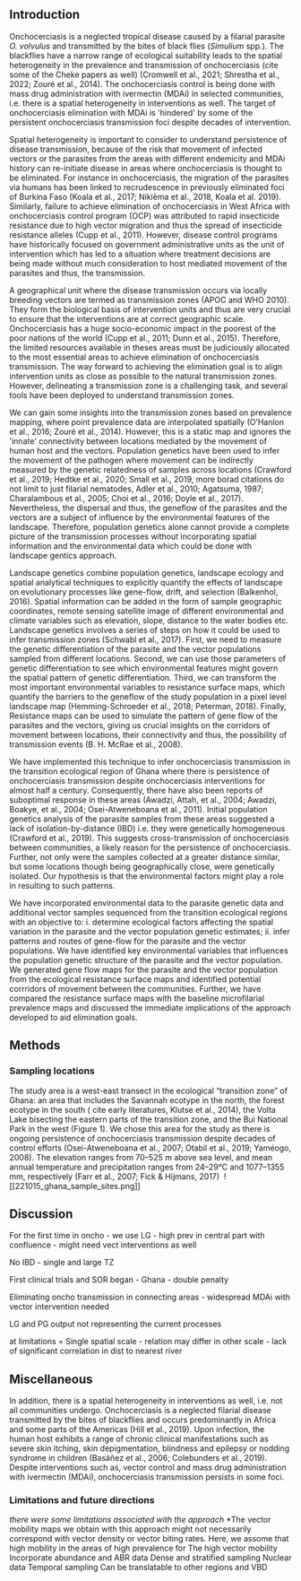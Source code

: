 ## Introduction
Onchocerciasis is a neglected tropical disease caused by a filarial parasite *O. volvulus* and transmitted by the bites of black flies (*Simulium* spp.). The blackflies have a narrow range of ecological suitability leads to the spatial heterogeneity in the prevalence and transmission of onchocerciasis (cite some of the Cheke papers as well) (Cromwell et al., 2021; Shrestha et al., 2022; Zouré et al., 2014). The onchocerciasis control is being done with mass drug administration with ivermectin (MDAi) in selected communities, i.e. there is a spatial heterogeneity in interventions as well. The target of onchocerciasis elimination with MDAi is 'hindered' by some of the persistent onchocerciasis transmission foci despite decades of intervention. 

Spatial heterogeneity is important to consider to understand persistence of disease transmission, because of the risk that movement of infected vectors or the parasites from the areas with different endemicity and MDAi history can re-initiate disease in areas where onchocerciasis is thought to be eliminated. For instance in onchocerciasis, the migration of the parasites via humans has been linked to recrudescence in previously eliminated foci of Burkina Faso (Koala et al., 2017; Nikièma et al., 2018, Koala et al. 2019). Similarly, failure to achieve elimination of onchocerciasis in West Africa with onchocerciasis control program (OCP) was attributed to rapid insecticide resistance due to high vector migration and thus the spread of insecticide resistance alleles (Cupp et al., 2011). However, disease control programs have historically focused on government administrative units as the unit of intervention which has led to a situation where treatment decisions are being made without much consideration to host mediated movement of the parasites and thus, the transmission.

A geographical unit where the disease transmission occurs via locally breeding vectors are termed as transmission zones (APOC and WHO 2010). They form the biological basis of intervention units and thus are very crucial to ensure that the interventions are at correct geographic scale. Onchocerciasis has a huge socio-economic impact in the poorest of the poor nations of the world (Cupp et al., 2011; Dunn et al., 2015). Therefore, the limited resources available in theses areas must be judiciously allocated to the most essential areas to achieve elimination of onchocerciasis transmission. The way forward to achieving the elimination goal is to align intervention units as close as possible to the natural transmission zones. However, delineating a transmission zone is a challenging task, and several tools have been deployed to understand transmission zones.

We can gain some insights into the transmission zones based on prevalence mapping, where point prevalence data are interpolated spatially (O’Hanlon et al., 2016; Zouré et al., 2014). However, this is a static map and ignores the 'innate' connectivity between locations mediated by the movement of human host and the vectors. Population genetics have been used to infer the movement of the pathogen where movement can be indirectly measured by the genetic relatedness of samples across locations (Crawford et al., 2019; Hedtke et al., 2020; Small et al., 2019, more borad citations do not limit to just filarial nematodes, Adler et al., 2010; Agatsuma, 1987; Charalambous et al., 2005; Choi et al., 2016; Doyle et al., 2017). Nevertheless, the dispersal and thus, the geneflow of the parasites and the vectors are a subject of influence by the environmental features of the landscape. Therefore, population genetics alone cannot provide a complete picture of the transmission processes without incorporating spatial information and the environmental data which could be done with landscape gentics approach.  

Landscape genetics combine population genetics, landscape ecology and spatial analytical techniques to explicitly quantify the effects of landscape on evolutionary processes like gene-flow, drift, and selection (Balkenhol, 2016). Spatial information can be added in the form of sample geographic coordinates, remote sensing satellite image of different environmental and climate variables such as elevation, slope, distance to the water bodies etc. Landscape genetics involves a series of steps on how it could be used to infer transmission zones (Schwabl et al., 2017). First, we need to measure the genetic differentiation of the parasite and the vector populations sampled from different locations. Second, we can use those parameters of genetic differentiation to see which environmental features might govern the spatial pattern of genetic differentiation. Third, we can transform the most important environmental variables to resistance surface maps, which quantify the barriers to the geneflow of the study population in a pixel level landscape map (Hemming-Schroeder et al., 2018; Peterman, 2018). Finally, Resistance maps can be used to simulate the pattern of gene flow of the parasites and the vectors, giving us crucial insights on the corridors of movement between locations, their connectivity and thus, the possibility of transmission events (B. H. McRae et al., 2008).

We have implemented this technique to infer onchocerciasis transmission in the transition ecological region of Ghana where there is persistence of onchocerciasis transmission despite onchocerciasis interventions for almost half a century. Consequently, there have also been reports of suboptimal response in these areas (Awadzi, Attah, et al., 2004; Awadzi, Boakye, et al., 2004; Osei-Atweneboana et al., 2011). Initial population genetics analysis of the parasite samples from these areas suggested a lack of isolation-by-distance (IBD) i.e. they were genetically homogeneous (Crawford et al., 2019). This suggests cross-transmission of onchocerciasis between communities, a likely reason for the persistence of onchocerciasis. Further, not only were the samples collected at a greater distance similar, but some locations though being geographically close, were genetically isolated. Our hypothesis is that the environmental factors might play a role in resulting to such patterns.

We have incorporated environmental data to the parasite genetic data and additional vector samples sequenced from the transition ecological regions with an objective to: i. determine ecological factors affecting the spatial variation in the parasite and the vector population genetic estimates; ii. infer patterns and routes of gene-flow for the parasite and the vector populations. We have identified key environmental variables that influences the population genetic structure of the parasite and the vector population. We generated gene flow maps for the parasite and the vector population from the ecological resistance surface maps and identified potential corrridors of movement between the communities. Further, we have compared the resistance surface maps with the baseline microfilarial prevalence maps and discussed the immediate implications of the approach developed to aid elimination goals.

## Methods
### Sampling locations
The study area is a west-east transect in the ecological “transition zone” of Ghana: an area that includes the Savannah ecotype in the north, the forest ecotype in the south ( cite early literatures, Klutse et al., 2014), the Volta Lake bisecting the eastern parts of the transition zone, and the Bui National Park in the west (Figure 1). We chose this area for the study as there is ongoing persistence of onchocerciasis transmission despite decades of control efforts (Osei-Atweneboana et al., 2007; Otabil et al., 2019; Yaméogo, 2008). The elevation ranges from 70–525 m above sea level, and mean annual temperature and precipitation ranges from 24–29°C and 1077–1355 mm, respectively (Farr et al., 2007; Fick & Hijmans, 2017) 
![[221015_ghana_sample_sites.png]]

## Discussion
For the first time in oncho - we use LG - 
high prev in central part with confluence - might need vect interventions as well

No IBD - single and large TZ

First clinical trials and SOR began - Ghana - double penalty

Eliminating oncho transmission in connecting areas - widespread MDAi with vector intervention needed

LG and PG output not representing the current processes

at limitations = Single spatial scale - relation may differ in other scale - lack of significant correlation in dist to nearest river



## Miscellaneous


In addition, there is a spatial heterogeneity in interventions as well, i.e. not all communities undergo.
Onchocerciasis is a neglected filarial disease transmitted by the bites of blackflies and occurs predominantly in Africa and some parts of the Americas (Hill et al., 2019). Upon infection, the human host exhibits a range of chronic clinical manifestations such as severe skin itching, skin depigmentation, blindness and epilepsy or nodding syndrome in children (Basáñez et al., 2006; Colebunders et al., 2019). Despite interventions such as, vector control and mass drug administration with ivermectin (MDAi), onchocerciasis transmission persists in some foci.

### Limitations and future directions
*there were some limitations associated with the approach* 
*The vector mobility maps we obtain with this approach might not necessarily correspond with vector density or vector biting rates. Here, we assome that high mobility in the areas of high prevalence   for The high vector mobility
Incorporate abundance and ABR data
Dense and stratified sampling
Nuclear data
Temporal sampling
Can be translatable to other regions and VBD